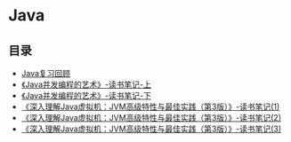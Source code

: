 #  Java

## 目录

* [Java复习回顾](/study/Java/Java复习回顾)
* [《Java并发编程的艺术》-读书笔记-上](/study/Java/《Java并发编程的艺术》-读书笔记-上)
* [《Java并发编程的艺术》-读书笔记-下](/study/Java/《Java并发编程的艺术》-读书笔记-下)
* [《深入理解Java虚拟机：JVM高级特性与最佳实践（第3版）》-读书笔记(1)](/study/Java/《深入理解Java虚拟机：JVM高级特性与最佳实践（第3版）》-读书笔记(1))
* [《深入理解Java虚拟机：JVM高级特性与最佳实践（第3版）》-读书笔记(2)](/study/Java/《深入理解Java虚拟机：JVM高级特性与最佳实践（第3版）》-读书笔记(2))
* [《深入理解Java虚拟机：JVM高级特性与最佳实践（第3版）》-读书笔记(3)](/study/Java/《深入理解Java虚拟机：JVM高级特性与最佳实践（第3版）》-读书笔记(3))

